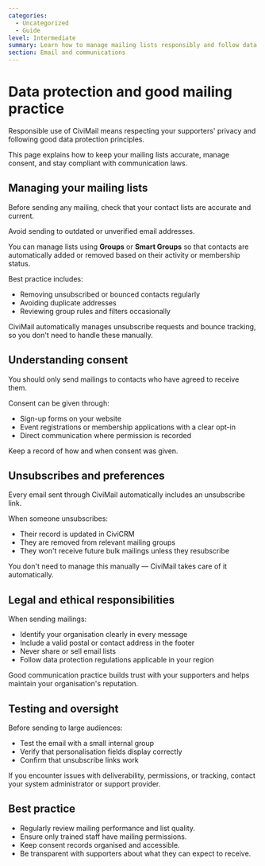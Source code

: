 ```yaml
---
categories:
  - Uncategorized
  - Guide
level: Intermediate
summary: Learn how to manage mailing lists responsibly and follow data protection best practices when sending messages with CiviMail.
section: Email and communications
---
```


# Data protection and good mailing practice

Responsible use of CiviMail means respecting your supporters' privacy and following good data protection principles.

This page explains how to keep your mailing lists accurate, manage consent, and stay compliant with communication laws.

## Managing your mailing lists

Before sending any mailing, check that your contact lists are accurate and current.

Avoid sending to outdated or unverified email addresses.

You can manage lists using **Groups** or **Smart Groups** so that contacts are automatically added or removed based on their activity or membership status.

Best practice includes:

- Removing unsubscribed or bounced contacts regularly  
- Avoiding duplicate addresses  
- Reviewing group rules and filters occasionally  

CiviMail automatically manages unsubscribe requests and bounce tracking, so you don't need to handle these manually.

## Understanding consent

You should only send mailings to contacts who have agreed to receive them.

Consent can be given through:

- Sign-up forms on your website  
- Event registrations or membership applications with a clear opt-in  
- Direct communication where permission is recorded  

Keep a record of how and when consent was given.

## Unsubscribes and preferences

Every email sent through CiviMail automatically includes an unsubscribe link.

When someone unsubscribes:

- Their record is updated in CiviCRM  
- They are removed from relevant mailing groups  
- They won't receive future bulk mailings unless they resubscribe  

You don't need to manage this manually — CiviMail takes care of it automatically.

## Legal and ethical responsibilities

When sending mailings:

- Identify your organisation clearly in every message  
- Include a valid postal or contact address in the footer  
- Never share or sell email lists  
- Follow data protection regulations applicable in your region  

Good communication practice builds trust with your supporters and helps maintain your organisation's reputation.

## Testing and oversight

Before sending to large audiences:

- Test the email with a small internal group  
- Verify that personalisation fields display correctly  
- Confirm that unsubscribe links work  

If you encounter issues with deliverability, permissions, or tracking, contact your system administrator or support provider.

## Best practice

- Regularly review mailing performance and list quality.  
- Ensure only trained staff have mailing permissions.  
- Keep consent records organised and accessible.  
- Be transparent with supporters about what they can expect to receive.
